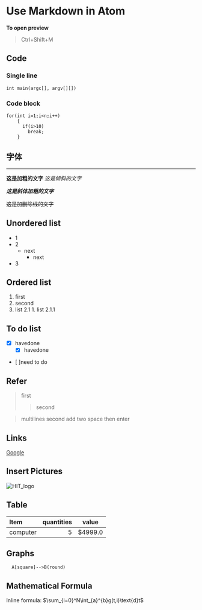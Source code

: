 # Use Markdown in Atom
**To open preview**
> Ctrl+Shift+M

## Code
### Single line
`int main(argc[], argv[][])`
### Code block
```
for(int i=1;i<n;i++)
    {
      if(i>10)
        break;
    }
```
## 字体
----
**这是加粗的文字**
*这是倾斜的文字*

***这是斜体加粗的文字***

~~这是加删除线的文字~~

## Unordered list
- 1
- 2
  - next
    - next
- 3

## Ordered list
1. first
2. second
  1. list 2.1
    1. list 2.1.1

## To do list
- [x] havedone
  - [x] havedone
- [ ]need to do

## Refer
> first
>>second

> multilines
second
add two space then enter

## Links
[Google](http://www.google.com)
## Insert Pictures
![HIT_logo](HIT_logo.jpg)

## Table
| Item | quantities | value |
| :--- | ---------:|:----:|
| computer| 5 | $4999.0|

## Graphs
```graph TD
  A[square]-->B(round)

```

## Mathematical Formula
Inline formula: $\sum_{i=0}^N\int_{a}^{b}g(t,i)\text{d}t$
